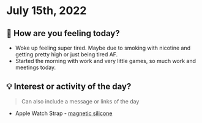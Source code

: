 
# July 15th, 2022

## 📕 How are you feeling today?
-   Woke up feeling super tired. Maybe due to smoking with nicotine and getting pretty high or just being tired AF.
-   Started the morning with work and very little games, so much work and meetings today.


## 💡 Interest or activity of the day?
> Can also include a message or links of the day
-   Apple Watch Strap - [magnetic silicone](https://th.aliexpress.com/item/1005004268403500.html)